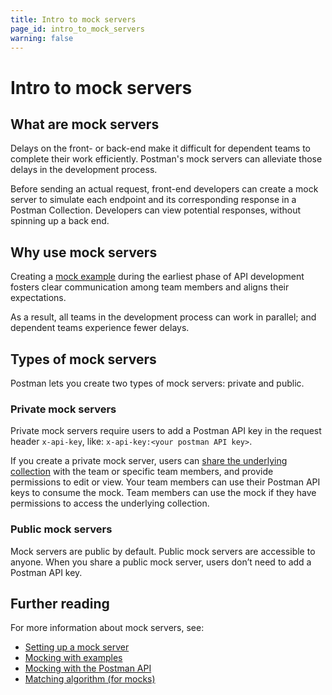 ```yaml
---
title: Intro to mock servers
page_id: intro_to_mock_servers
warning: false
---
```


# Intro to mock servers

## What are mock servers

Delays on the front- or back-end make it difficult for dependent teams to complete their work efficiently. Postman's mock servers can alleviate those delays in the development process.

Before sending an actual request, front-end developers can create a mock server to simulate each endpoint and its corresponding response in a Postman Collection. Developers can view potential responses, without spinning up a back end.

## Why use mock servers

Creating a [mock example](https://github.com/kaustavdm/postman-docs-test/tree/b9c2cefa916197b408de633b2ecb1d256acf0a06/docs/postman/collections/examples/README.md) during the earliest phase of API development fosters clear communication among team members and aligns their expectations.

As a result, all teams in the development process can work in parallel; and dependent teams experience fewer delays.

## Types of mock servers

Postman lets you create two types of mock servers: private and public.

### Private mock servers

Private mock servers require users to add a Postman API key in the request header `x-api-key`, like: `x-api-key:<your postman API key>`.

If you create a private mock server, users can [share the underlying collection](https://github.com/kaustavdm/postman-docs-test/tree/b9c2cefa916197b408de633b2ecb1d256acf0a06/docs/postman/workspaces/using_workspaces/README.md#sharing-collections-and-environments-in-workspaces) with the team or specific team members, and provide permissions to edit or view. Your team members can use their Postman API keys to consume the mock. Team members can use the mock if they have permissions to access the underlying collection.

### Public mock servers

Mock servers are public by default. Public mock servers are accessible to anyone. When you share a public mock server, users don’t need to add a Postman API key.

## Further reading

For more information about mock servers, see:

* [Setting up a mock server](https://github.com/kaustavdm/postman-docs-test/tree/b9c2cefa916197b408de633b2ecb1d256acf0a06/docs/postman/mock_servers/setting_up_mock/README.md)
* [Mocking with examples](https://github.com/kaustavdm/postman-docs-test/tree/b9c2cefa916197b408de633b2ecb1d256acf0a06/docs/postman/mock_servers/mocking_with_examples/README.md)
* [Mocking with the Postman API](https://github.com/kaustavdm/postman-docs-test/tree/b9c2cefa916197b408de633b2ecb1d256acf0a06/docs/postman/mock_servers/mock_with_api/README.md)
* [Matching algorithm \(for mocks\)](https://github.com/kaustavdm/postman-docs-test/tree/b9c2cefa916197b408de633b2ecb1d256acf0a06/docs/postman/mock_servers/matching_algorithm/README.md)

